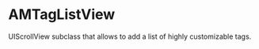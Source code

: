 AMTagListView
=============

UIScrollView subclass that allows to add a list of highly customizable tags.
